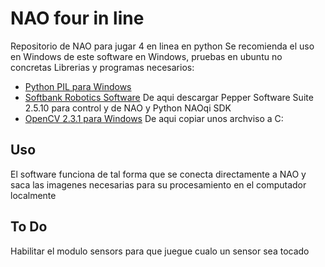 # NAO four in line
Repositorio de NAO para jugar 4 en linea en python
Se recomienda el uso en Windows de este software en Windows, pruebas en ubuntu no concretas
Librerias y programas necesarios:

* [Python PIL para Windows](http://www.pythonware.com/products/pil/)
* [Softbank Robotics Software](https://community.ald.softbankrobotics.com/en/resources/software/language/en-gb/field_software_type/sdk) De aqui descargar Pepper Software Suite 2.5.10 para control y de NAO y Python NAOqi SDK
* [OpenCV 2.3.1 para Windows](https://sourceforge.net/projects/opencvlibrary/files/opencv-win/2.3.1/OpenCV-2.3.1-win-superpack.exe/download) De aqui copiar unos archviso a C:

## Uso
El software funciona de tal forma que se conecta directamente a NAO y saca las imagenes necesarias para su procesamiento en el computador localmente


## To Do
Habilitar el modulo sensors para que juegue cualo un sensor sea tocado
